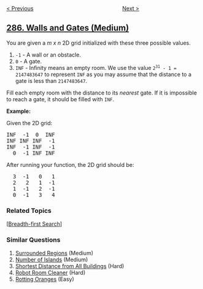 <!--|This file generated by command(leetcode description); DO NOT EDIT.    |-->
<!--+----------------------------------------------------------------------+-->
<!--|@author    openset <openset.wang@gmail.com>                           |-->
<!--|@link      https://github.com/openset                                 |-->
<!--|@home      https://github.com/openset/leetcode                        |-->
<!--+----------------------------------------------------------------------+-->

[< Previous](../inorder-successor-in-bst "Inorder Successor in BST")
　　　　　　　　　　　　　　　　
[Next >](../find-the-duplicate-number "Find the Duplicate Number")

## [286. Walls and Gates (Medium)](https://leetcode.com/problems/walls-and-gates "墙与门")

<p>You are given a <i>m x n</i> 2D grid initialized with these three possible values.</p>

<ol>
	<li><code>-1</code> - A wall or an obstacle.</li>
	<li><code>0</code> - A gate.</li>
	<li><code>INF</code> - Infinity means an empty room. We use the value <code>2<sup>31</sup> - 1 = 2147483647</code> to represent <code>INF</code> as you may assume that the distance to a gate is less than <code>2147483647</code>.</li>
</ol>

<p>Fill each empty room with the distance to its <i>nearest</i> gate. If it is impossible to reach a gate, it should be filled with <code>INF</code>.</p>

<p><strong>Example:&nbsp;</strong></p>

<p>Given the 2D grid:</p>

<pre>
INF  -1  0  INF
INF INF INF  -1
INF  -1 INF  -1
  0  -1 INF INF
</pre>

<p>After running your function, the 2D grid should be:</p>

<pre>
  3  -1   0   1
  2   2   1  -1
  1  -1   2  -1
  0  -1   3   4
</pre>

### Related Topics
  [[Breadth-first Search](../../tag/breadth-first-search/README.md)]

### Similar Questions
  1. [Surrounded Regions](../surrounded-regions) (Medium)
  1. [Number of Islands](../number-of-islands) (Medium)
  1. [Shortest Distance from All Buildings](../shortest-distance-from-all-buildings) (Hard)
  1. [Robot Room Cleaner](../robot-room-cleaner) (Hard)
  1. [Rotting Oranges](../rotting-oranges) (Easy)
